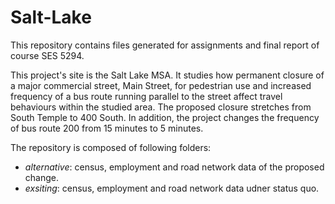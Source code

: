 # Salt-Lake
This repository contains files generated for assignments and final report of course SES 5294.

This project's site is the Salt Lake MSA. It studies how permanent closure of a major commercial street, Main Street, for pedestrian use and increased frequency of a bus route running parallel to the street affect travel behaviours within the studied area. The proposed closure stretches from South Temple to 400 South. In addition, the project changes the frequency of bus route 200 from 15 minutes to 5 minutes.

The repository is composed of following folders:
* _alternative_: census, employment and road network data of the proposed change.
* _exsiting_: census, employment and road network data udner status quo.

